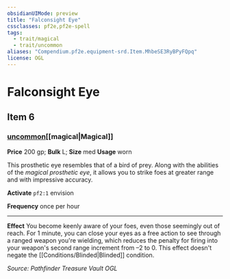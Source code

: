 ```yaml
---
obsidianUIMode: preview
title: "Falconsight Eye"
cssclasses: pf2e,pf2e-spell
tags:
  - trait/magical
  - trait/uncommon
aliases: "Compendium.pf2e.equipment-srd.Item.MhbeSE3RyBPyFQpq"
license: OGL
---
```

# Falconsight Eye
## Item 6
### [uncommon](uncommon.md "Uncommon Rarity Trait")[[magical|Magical]]


**Price** 200 gp; 
**Bulk** L; **Size** med
**Usage** worn

This prosthetic eye resembles that of a bird of prey. Along with the abilities of the _magical prosthetic eye_, it allows you to strike foes at greater range and with impressive accuracy.

**Activate** `pf2:1` envision

**Frequency** once per hour

* * *

**Effect** You become keenly aware of your foes, even those seemingly out of reach. For 1 minute, you can close your eyes as a free action to see through a ranged weapon you're wielding, which reduces the penalty for firing into your weapon's second range increment from –2 to 0. This effect doesn't negate the [[Conditions/Blinded|Blinded]] condition.

*Source: Pathfinder Treasure Vault*
*OGL*